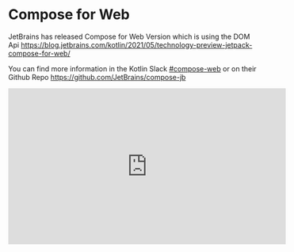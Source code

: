 # Compose for Web

JetBrains has released Compose for Web Version which is using the DOM Api https://blog.jetbrains.com/kotlin/2021/05/technology-preview-jetpack-compose-for-web/

You can find more information in the Kotlin Slack [#compose-web](https://kotlinlang.slack.com/archives/C01F2HV7868) or on their Github Repo https://github.com/JetBrains/compose-jb

<iframe width="560" height="315" src="https://www.youtube-nocookie.com/embed/MiXkDyxEDJI" title="YouTube video player" frameborder="0" allow="accelerometer; autoplay; clipboard-write; encrypted-media; gyroscope; picture-in-picture" allowfullscreen></iframe>